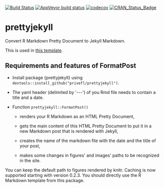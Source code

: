 [![Build Status](https://travis-ci.org/privefl/prettyjekyll.svg?branch=master)](https://travis-ci.org/privefl/prettyjekyll)
[![AppVeyor build status](https://ci.appveyor.com/api/projects/status/github/privefl/prettyjekyll?branch=master&svg=true)](https://ci.appveyor.com/project/privefl/prettyjekyll)
[![codecov](https://codecov.io/gh/privefl/prettyjekyll/branch/master/graph/badge.svg)](https://codecov.io/gh/privefl/prettyjekyll)
[![CRAN\_Status\_Badge](http://www.r-pkg.org/badges/version/prettyjekyll)](https://cran.r-project.org/package=prettyjekyll)

prettyjekyll
============

Convert R Markdown Pretty Document to Jekyll Markdown.

This is used in [this template](https://github.com/privefl/jekyll-now-r-template).

Requirements and features of FormatPost
---------------------------------------

- Install package {prettyjekyll} using `devtools::install_github("privefl/prettyjekyll")`.

- The yaml header (delimited by '---') of you Rmd file needs to contain a title and a date.

- Function `prettyjekyll::FormatPost()`

    - renders your R Markdown as an HTML Pretty Document,
    
    - gets the main content of this HTML Pretty Document to put it in a new Markdown post that is rendered with Jekyll,
    
    - creates the name of the markdown file with the date and the title of your post,
    
    - makes some changes in figures' and images' paths to be recognized in the site. 
    
You can keep the default path to figures rendered by knitr. Caching is now supported starting with version 0.2.3. You should directly use the R Markdown template from this package.
